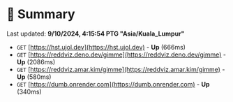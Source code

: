 # 📖 Summary
Last updated: **9/10/2024, 4:15:54 PTG "Asia/Kuala_Lumpur"**

- `GET` [https://hst.ujol.dev](https://hst.ujol.dev) - **Up** (666ms)
- `GET` [https://reddviz.deno.dev/gimme](https://reddviz.deno.dev/gimme) - **Up** (2086ms)
- `GET` [https://reddviz.amar.kim/gimme](https://reddviz.amar.kim/gimme) - **Up** (580ms)
- `GET` [https://dumb.onrender.com](https://dumb.onrender.com) - **Up** (340ms)
